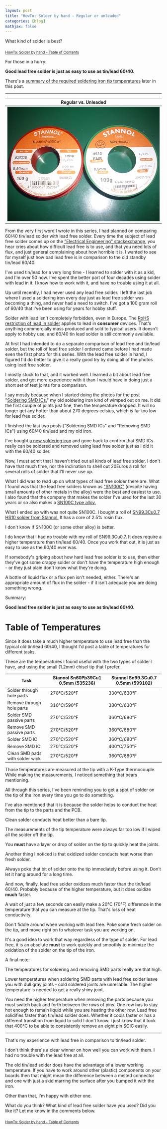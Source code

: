 ```yaml
---
layout: post
title: "HowTo: Solder by hand - Regular or unleaded"
categories: [blog]
mathjax: false
---  
```

What kind of solder is best?

<sub>[HowTo: Solder by hand - Table of Contents](howtosolder-toc)</sub> 

For those in a hurry:

**Good lead free solder is just as easy to use as tin/lead 60/40.** 

There's a [summary of the required soldering iron tip temperatures](#table-of-temperatures) later in this post.

------------------

|Regular vs. Unleaded|
|--------|
|![Regular vs. Unleaded](/assets/2020-04-07-howtosolder-15-regular_or_unleaded/solder.jpg)|

From the very first word I wrote in this series, I had planned on comparing 60/40 tin/lead solder with lead free solder.  Every time the subject of lead free solder comes up on the ["Electrical Engineering" stackexchange,](https://electronics.stackexchange.com/) you hear cries about how difficult lead free is to use, and that you need lots of flux, and just general complaining about how horrible it is.  I wanted to see for myself just how bad lead free is in comparison to the old standby tin/lead 60/40.

I've used tin/lead for a very long time - I learned to solder with it as a kid, and I'm over 50 now.  I've spent the better part of four decades using solder with lead in it.  I know how to work with it, and have no trouble using it at all.

Up until recently, I had never used any lead free solder.  I left the last job where I used a soldering iron every day just as lead free solder was becoming a thing, and never had a need to switch.  I've got a 100 gram roll of 60/40 that I've been using for years for hobby stuff.

Solder with lead isn't completely forbidden, even in Europe.  The [RoHS restriction of lead in solder](https://en.wikipedia.org/wiki/Solder#Lead-free_solder) applies to lead in **consumer** devices.  That's anything commercially mass produced and sold to typical users.  It doesn't apply to hobby use, and 60/40 tin lead solder is still commonly available.

At first I had intended to do a separate comparison of lead free and tin/lead solder, but the roll of lead free solder I ordered came before I had made even the first photo for this series.  With the lead free solder in hand, I figured I'd do better to give it a really good try by doing all of the photos using lead free solder.

I mostly stuck to that, and it worked well.  I learned a bit about lead free solder, and got more experience with it than I would have in doing just a short set of test joints for a comparison.

I say mostly because when I started doing the photos for the post "[Soldering SMD ICs](howtosolder-13soldersmdic)," my old soldering iron kind of wimped out on me.  It did the first couple of joints just fine, then the temperature dropped.  It will no longer get any hotter than about 270 degrees celsius, which is far too low for lead free solder.

I finished the last two posts ("Soldering SMD ICs" and "Removing SMD ICs") using 60/40 tin/lead and my old iron.

I've bought [a new soldering iron](howtosolder-16-new-soldering-iron) and gone back to confirm that SMD ICs really can be soldered and removed using lead free solder just as I did it with the 60/40 solder.

Now, I must admit that I haven't tried out all kinds of lead free solder.  I don't have that much time, nor the inclination to shell out 20Euros a roll for several rolls of solder that I'll never use up.

What I did was to read up on what types of lead free solder there are.  What I found was that the lead free solders known as ["SN100C"](http://nihonsuperior.co.jp/english/product/leadfree/core/) (despite having small amounts of other metals in the alloy) were the best and easiest to use.  I also found that the company that makes the solder I've used for the last 30 years or so also makes a [SN100C type alloy.](https://www.stannol.de/en/news/news/sn100c/)

What I ended up with was not quite SN100C.  I bought a roll of [SN99.3Cu0.7 HS10 solder from Stannol.](https://www.conrad.com/p/stannol-hs10-fair-solder-reel-sn993cu07-100-g-05-mm-1414237) It has a core of 2.5% rosin flux.

I don't know if SN100C (or some other alloy) is better.

I do know that I had no trouble with my roll of SN99.3Cu0.7.  It does require a higher temperature than tin/lead 60/40.  Once you work that out, it is just as easy to use as the 60/40 ever was.

If somebody's griping about how hard lead free solder is to use, then either they've got some crappy solder or don't have the temperature high enough - or they just plain don't know what they're doing.

A bottle of liquid flux or a flux pen isn't needed, either.  There's an appropriate amount of flux in the solder - if it isn't adequate you are doing something wrong.

Summary:

**Good lead free solder is just as easy to use as tin/lead 60/40.**

# Table of Temperatures

Since it does take a much higher temperature to use lead free than the typical old tin/lead 60/40, I thought I'd post a table of temperatures for different tasks.

These are the temperatures I found useful with the two types of solder I have, and using the small (1.2mm) chisel tip that I prefer.

|Task| Stannol Sn60Pb39Cu1 0.5mm (535236)|Stannol Sn99.3Cu0.7 0.5mm (599102)|
|----|-----------------------------------|---------------------------------|
|Solder through hole parts|270°C/520°F|330°C/630°F   |
|Remove through hole parts|310°C/590°F|330°C/630°F   |
|Solder SMD passive parts|270°C/520°F|360°C/680°F    |
|Remove SMD passive parts|270°C/520°F|360°C/680°F    |
|Solder SMD IC|270°C/520°F|360°C/680°F|
|Remove SMD IC|270°C/520°F|400°C/750°F    |
|Clean SMD pads with solder wick|270°C/520°F|360°C/680°F|

Those temperatures are measured at the tip with a K-Type thermocouple.  While making the measurements, I noticed something that bears mentioning.

All through this series, I've been reminding you to get a spot of solder on the tip of the iron every time you go to do something.

I've also mentioned that it is because the solder helps to conduct the heat from the tip to the parts and the PCB.

Clean solder conducts heat better than a bare tip.

The measurements of the tip temperature were always far too low if I wiped all the solder off the tip.

You **must** have a layer or drop of solder on the tip to quickly heat the joints.

Another thing I noticed is that oxidized solder conducts heat worse than fresh solder.

Always poke that bit of solder onto the tip immediately before using it.  Don't let it hang around for a long time.

And now, finally, lead free solder oxidizes much faster than the tin/lead 60/40.  Probably because of the higher temperature, but it does oxidize **much** faster.

A wait of just a few seconds can easily make a 20°C (70°F) difference in the temperature that you can measure at the tip.  That's loss of heat conductivity.

Don't fiddle around when working with lead free.  Poke some fresh solder on the tip, and move right on to whatever task you are working on.

It's a good idea to work that way regardless of the type of solder.  For lead free, it is an absolute **must** to work quickly and smoothly to minimize the oxidation of the solder on the tip of the iron.

A final note:

The temperatures for soldering and removing SMD parts really are that high.

Lower temperatures when soldering SMD parts with lead free solder leave you with dull gray joints - cold soldered joints are unreliable.  The higher temperature is needed to get a really shiny joint.

You need the higher temperature when removing the parts because you must switch back and forth between the rows of pins.  One row has to stay hot enough to remain liquid while you are heating the other row.  Lead free solidifies faster than tin/lead solder does.  Whether it cools faster or has a different transition from liquid to solid I don't know.  I just know that it took that 400°C to be able to consistently remove an eight pin SOIC easily.

---------------

That's my experience with lead free in comparison to tin/lead solder.

I don't think there's a clear winner on how well you can work with them.  I had no trouble with the lead free at all.

The old tin/lead solder does have the advantage of a lower working temperature.  If you have to work around other (plastic) components on your boards then that might mean the difference between a melted connector and one with just a skid marring the surface after you bumped it with the iron.

Other than that, I'm happy with either one.

What do you think?  What kind of lead free solder have you used?  Did you like it?  Let me know in the comments below.

<sub>[HowTo: Solder by hand - Table of Contents](howtosolder-toc)</sub> 
